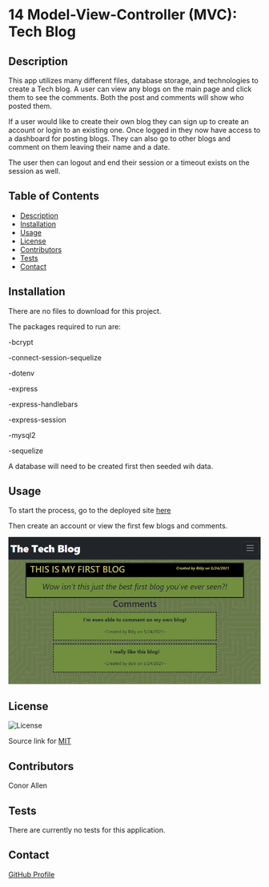 # 14 Model-View-Controller (MVC): Tech Blog

## Description

This app utilizes many different files, database storage, and technologies to create a Tech blog. A user can view any blogs on the main page and click them to see the comments. Both the post and comments will show who posted them. 

If a user would like to create their own blog they can sign up to create an account or login to an existing one. Once logged in they now have access to a dashboard for posting blogs. They can also go to other blogs and comment on them leaving their name and a date. 

The user then can logout and end their session or a timeout exists on the session as well. 
   
## Table of Contents
- [Description](#description)
- [Installation](#installation)
- [Usage](#usage)
- [License](#license)
- [Contributors](#contributors)
- [Tests](#tests)
- [Contact](#contact)

## Installation

There are no files to download for this project.

The packages required to run are:

-bcrypt

-connect-session-sequelize

-dotenv

-express

-express-handlebars

-express-session

-mysql2

-sequelize 

A database will need to be created first then seeded wih data. 

## Usage

To start the process, go to the deployed site [here](https://arcane-shore-27269.herokuapp.com/)

Then create an account or view the first few blogs and comments.  

![An example blog:](assets/images/tech_blog.png)

## License

![License](https://img.shields.io/badge/License-MIT-yellow.svg)

Source link for [MIT](https://opensource.org/licenses/MIT)

## Contributors

Conor Allen

## Tests

There are currently no tests for this application.  

## Contact

[GitHub Profile](https://github.com/callen996)